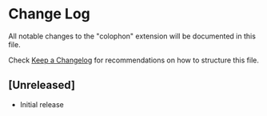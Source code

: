 # Change Log

All notable changes to the "colophon" extension will be documented in this file.

Check [Keep a Changelog](http://keepachangelog.com/) for recommendations on how to structure this file.

## [Unreleased]

- Initial release